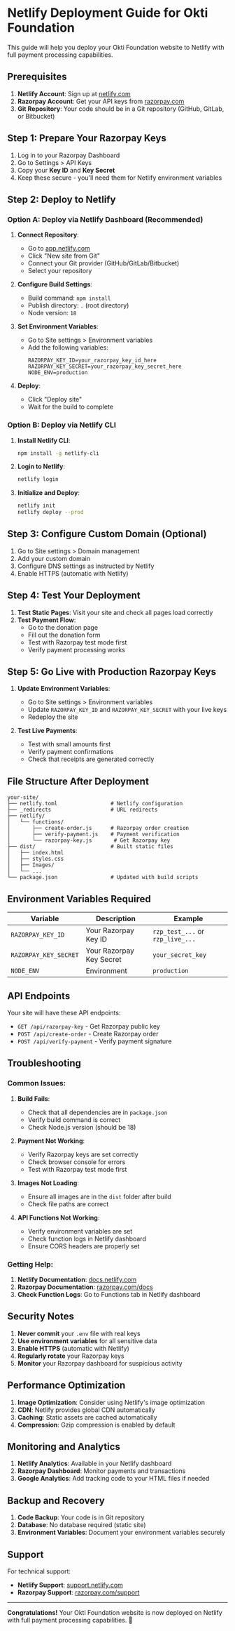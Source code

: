 # Netlify Deployment Guide for Okti Foundation

This guide will help you deploy your Okti Foundation website to Netlify with full payment processing capabilities.

## Prerequisites

1. **Netlify Account**: Sign up at [netlify.com](https://netlify.com)
2. **Razorpay Account**: Get your API keys from [razorpay.com](https://razorpay.com)
3. **Git Repository**: Your code should be in a Git repository (GitHub, GitLab, or Bitbucket)

## Step 1: Prepare Your Razorpay Keys

1. Log in to your Razorpay Dashboard
2. Go to Settings > API Keys
3. Copy your **Key ID** and **Key Secret**
4. Keep these secure - you'll need them for Netlify environment variables

## Step 2: Deploy to Netlify

### Option A: Deploy via Netlify Dashboard (Recommended)

1. **Connect Repository**:
   - Go to [app.netlify.com](https://app.netlify.com)
   - Click "New site from Git"
   - Connect your Git provider (GitHub/GitLab/Bitbucket)
   - Select your repository

2. **Configure Build Settings**:
   - Build command: `npm install`
   - Publish directory: `.` (root directory)
   - Node version: `18`

3. **Set Environment Variables**:
   - Go to Site settings > Environment variables
   - Add the following variables:
     ```
     RAZORPAY_KEY_ID=your_razorpay_key_id_here
     RAZORPAY_KEY_SECRET=your_razorpay_key_secret_here
     NODE_ENV=production
     ```

4. **Deploy**:
   - Click "Deploy site"
   - Wait for the build to complete

### Option B: Deploy via Netlify CLI

1. **Install Netlify CLI**:
   ```bash
   npm install -g netlify-cli
   ```

2. **Login to Netlify**:
   ```bash
   netlify login
   ```

3. **Initialize and Deploy**:
   ```bash
   netlify init
   netlify deploy --prod
   ```

## Step 3: Configure Custom Domain (Optional)

1. Go to Site settings > Domain management
2. Add your custom domain
3. Configure DNS settings as instructed by Netlify
4. Enable HTTPS (automatic with Netlify)

## Step 4: Test Your Deployment

1. **Test Static Pages**: Visit your site and check all pages load correctly
2. **Test Payment Flow**:
   - Go to the donation page
   - Fill out the donation form
   - Test with Razorpay test mode first
   - Verify payment processing works

## Step 5: Go Live with Production Razorpay Keys

1. **Update Environment Variables**:
   - Go to Site settings > Environment variables
   - Update `RAZORPAY_KEY_ID` and `RAZORPAY_KEY_SECRET` with your live keys
   - Redeploy the site

2. **Test Live Payments**:
   - Test with small amounts first
   - Verify payment confirmations
   - Check that receipts are generated correctly

## File Structure After Deployment

```
your-site/
├── netlify.toml                 # Netlify configuration
├── _redirects                   # URL redirects
├── netlify/
│   └── functions/
│       ├── create-order.js      # Razorpay order creation
│       ├── verify-payment.js    # Payment verification
│       └── razorpay-key.js       # Get Razorpay key
├── dist/                        # Built static files
│   ├── index.html
│   ├── styles.css
│   ├── Images/
│   └── ...
└── package.json                 # Updated with build scripts
```

## Environment Variables Required

| Variable | Description | Example |
|----------|-------------|---------|
| `RAZORPAY_KEY_ID` | Your Razorpay Key ID | `rzp_test_...` or `rzp_live_...` |
| `RAZORPAY_KEY_SECRET` | Your Razorpay Key Secret | `your_secret_key` |
| `NODE_ENV` | Environment | `production` |

## API Endpoints

Your site will have these API endpoints:
- `GET /api/razorpay-key` - Get Razorpay public key
- `POST /api/create-order` - Create Razorpay order
- `POST /api/verify-payment` - Verify payment signature

## Troubleshooting

### Common Issues:

1. **Build Fails**:
   - Check that all dependencies are in `package.json`
   - Verify build command is correct
   - Check Node.js version (should be 18)

2. **Payment Not Working**:
   - Verify Razorpay keys are set correctly
   - Check browser console for errors
   - Test with Razorpay test mode first

3. **Images Not Loading**:
   - Ensure all images are in the `dist` folder after build
   - Check file paths are correct

4. **API Functions Not Working**:
   - Verify environment variables are set
   - Check function logs in Netlify dashboard
   - Ensure CORS headers are properly set

### Getting Help:

1. **Netlify Documentation**: [docs.netlify.com](https://docs.netlify.com)
2. **Razorpay Documentation**: [razorpay.com/docs](https://razorpay.com/docs)
3. **Check Function Logs**: Go to Functions tab in Netlify dashboard

## Security Notes

1. **Never commit** your `.env` file with real keys
2. **Use environment variables** for all sensitive data
3. **Enable HTTPS** (automatic with Netlify)
4. **Regularly rotate** your Razorpay keys
5. **Monitor** your Razorpay dashboard for suspicious activity

## Performance Optimization

1. **Image Optimization**: Consider using Netlify's image optimization
2. **CDN**: Netlify provides global CDN automatically
3. **Caching**: Static assets are cached automatically
4. **Compression**: Gzip compression is enabled by default

## Monitoring and Analytics

1. **Netlify Analytics**: Available in your Netlify dashboard
2. **Razorpay Dashboard**: Monitor payments and transactions
3. **Google Analytics**: Add tracking code to your HTML files if needed

## Backup and Recovery

1. **Code Backup**: Your code is in Git repository
2. **Database**: No database required (static site)
3. **Environment Variables**: Document your environment variables securely

## Support

For technical support:
- **Netlify Support**: [support.netlify.com](https://support.netlify.com)
- **Razorpay Support**: [razorpay.com/support](https://razorpay.com/support)

---

**Congratulations!** Your Okti Foundation website is now deployed on Netlify with full payment processing capabilities. 🎉
